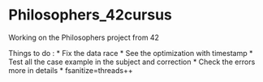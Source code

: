 # Philosophers_42cursus

Working on the Philosophers project from 42

Things to do : 
    * Fix the data race 
    * See the optimization with timestamp
    * Test all the case example in the subject and correction
    * Check the errors more in details
    * fsanitize=threads++
